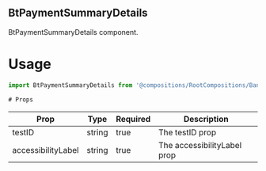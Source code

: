 ## BtPaymentSummaryDetails
BtPaymentSummaryDetails component.

# Usage
```js
import BtPaymentSummaryDetails from '@compositions/RootCompositions/BankTransferCompositions/PaymentSummaryCompositions/BtPaymentSummaryDetails';

# Props
```
Prop                      | Type                  | Required                | Description
--------------------------|-----------------------|-------------------------|--------------------------
testID                    | string                | true                    | The testID prop
accessibilityLabel        | string                | true                    | The accessibilityLabel prop
